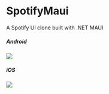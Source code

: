 # SpotifyMaui
A Spotify UI clone built with .NET MAUI

##### Android
![](https://media.giphy.com/media/v1.Y2lkPTc5MGI3NjExZ25neno3NmdrdnJ1aHByNmE1M3drMWtscW9udTBwZjg2ZWg5OXVpYyZlcD12MV9pbnRlcm5hbF9naWZfYnlfaWQmY3Q9Zw/L5xDaibeQdJfyH6MXr/giphy.gif)

##### iOS
![](https://media.giphy.com/media/v1.Y2lkPTc5MGI3NjExNXh5ejhhZXhvYmFydmd2dHVycXRhcnVvMXhtMTdkaHNlNGYwMzJmdiZlcD12MV9pbnRlcm5hbF9naWZfYnlfaWQmY3Q9Zw/jdGAi0pFB6MayKOkYW/giphy.gif)


